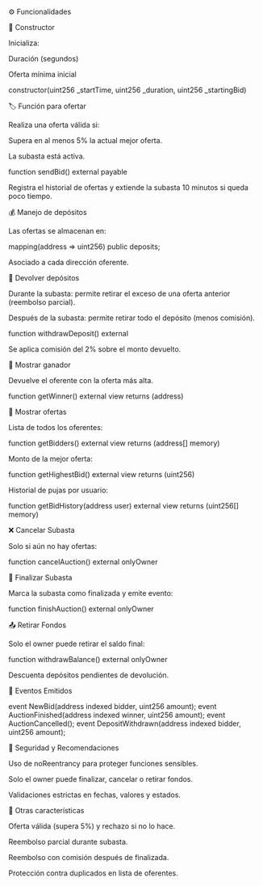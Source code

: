 ⚙️ Funcionalidades

🔧 Constructor

Inicializa:

Duración (segundos)

Oferta mínima inicial

constructor(uint256 _startTime, uint256 _duration, uint256 _startingBid)

🏷️ Función para ofertar

Realiza una oferta válida si:

Supera en al menos 5% la actual mejor oferta.

La subasta está activa.

function sendBid() external payable

Registra el historial de ofertas y extiende la subasta 10 minutos si queda poco tiempo.

💰 Manejo de depósitos

Las ofertas se almacenan en:

mapping(address => uint256) public deposits;

Asociado a cada dirección oferente.

💸 Devolver depósitos

Durante la subasta: permite retirar el exceso de una oferta anterior (reembolso parcial).

Después de la subasta: permite retirar todo el depósito (menos comisión).

function withdrawDeposit() external

Se aplica comisión del 2% sobre el monto devuelto.

🥇 Mostrar ganador

Devuelve el oferente con la oferta más alta.

function getWinner() external view returns (address)

📜 Mostrar ofertas

Lista de todos los oferentes:

function getBidders() external view returns (address[] memory)

Monto de la mejor oferta:

function getHighestBid() external view returns (uint256)

Historial de pujas por usuario:

function getBidHistory(address user) external view returns (uint256[] memory)

❌ Cancelar Subasta

Solo si aún no hay ofertas:

function cancelAuction() external onlyOwner

🏁 Finalizar Subasta

Marca la subasta como finalizada y emite evento:

function finishAuction() external onlyOwner

📤 Retirar Fondos

Solo el owner puede retirar el saldo final:

function withdrawBalance() external onlyOwner

Descuenta depósitos pendientes de devolución.

📢 Eventos Emitidos

event NewBid(address indexed bidder, uint256 amount);
event AuctionFinished(address indexed winner, uint256 amount);
event AuctionCancelled();
event DepositWithdrawn(address indexed bidder, uint256 amount);

🔐 Seguridad y Recomendaciones

Uso de noReentrancy para proteger funciones sensibles.

Solo el owner puede finalizar, cancelar o retirar fondos.

Validaciones estrictas en fechas, valores y estados.

🧪 Otras características

Oferta válida (supera 5%) y rechazo si no lo hace.

Reembolso parcial durante subasta.

Reembolso con comisión después de finalizada.

Protección contra duplicados en lista de oferentes.
